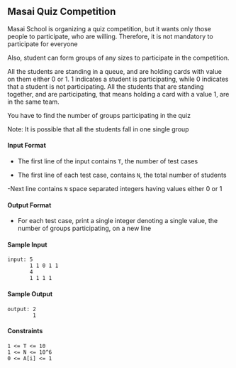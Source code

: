 ## **Masai Quiz Competition**

Masai School is organizing a quiz competition, but it wants only those people to participate, who are willing. Therefore, it is not mandatory to participate for everyone

Also, student can form groups of any sizes to participate in the competition.

All the students are standing in a queue, and are holding cards with value on them either 0 or 1. 1 indicates a student is participating, while 0 indicates that a student is not participating. All the students that are standing together, and are participating, that means holding a card with a value 1, are in the same team.

You have to find the number of groups participating in the quiz

Note: It is possible that all the students fall in one single group

#### **Input Format**

- The first line of the input contains `T`, the number of test cases

- The first line of each test case, contains `N`, the total number of students

-Next line contains `N` space separated integers having values either 0 or 1

#### **Output Format**

- For each test case, print a single integer denoting a single value, the number of groups participating, on a new line

#### **Sample Input**
    input: 5
           1 1 0 1 1
           4
           1 1 1 1 

#### **Sample Output**
    output: 2
            1

#### **Constraints**
    1 <= T <= 10
    1 <= N <= 10^6
    0 <= A[i] <= 1